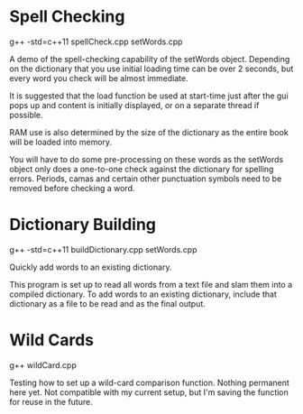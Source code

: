# Spell Checking
g++ -std=c++11 spellCheck.cpp setWords.cpp

A demo of the spell-checking capability of the setWords object. Depending on the dictionary that you use initial loading time can be over 2 seconds, but every word you check will be almost immediate.

It is suggested that the load function be used at start-time just after the gui pops up and content is initially displayed, or on a separate thread if possible. 

RAM use is also determined by the size of the dictionary as the entire book will be loaded into memory.


You will have to do some pre-processing on these words as the setWords object only does a one-to-one check against the dictionary for spelling errors. Periods, camas and certain other punctuation symbols need to be removed before checking a word.

# Dictionary Building
g++ -std=c++11 buildDictionary.cpp setWords.cpp

Quickly add words to an existing dictionary. 

This program is set up to read all words from a text file and slam them into a compiled dictionary. 
To add words to an existing dictionary, include that dictionary as a file to be read and as the final output.

# Wild Cards
g++ wildCard.cpp

Testing how to set up a wild-card comparison function. Nothing permanent here yet. Not compatible with my current setup, but I'm saving the function for reuse in the future.
